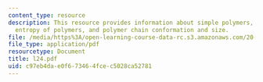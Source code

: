 ```yaml
---
content_type: resource
description: This resource provides information about simple polymers, configurational
  entropy of polymers, and polymer chain conformation and size.
file: /media/https%3A/open-learning-course-data-rc.s3.amazonaws.com/20-110j-thermodynamics-of-biomolecular-systems-fall-2005/c97eb4dae0f673464fcec5028ca52781_l24.pdf
file_type: application/pdf
resourcetype: Document
title: l24.pdf
uid: c97eb4da-e0f6-7346-4fce-c5028ca52781
---
```

